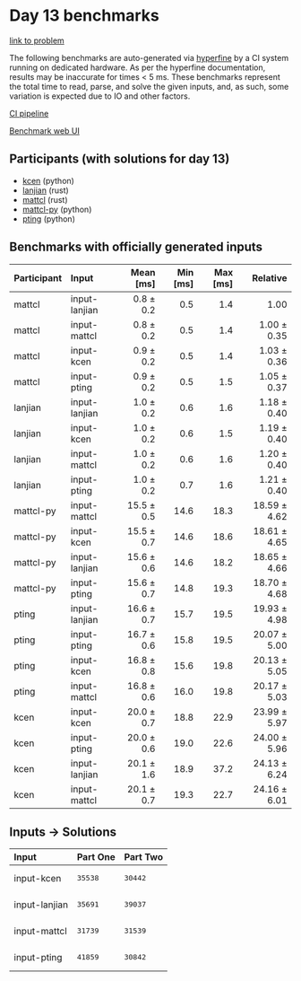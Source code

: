 # Day 13 benchmarks

[link to problem](https://adventofcode.com/2023/day/13)

The following benchmarks are auto-generated via
[hyperfine](https://github.com/sharkdp/hyperfine) by a CI system running on
dedicated hardware. As per the hyperfine documentation, results may be
inaccurate for times < 5 ms. These benchmarks represent the total time to read,
parse, and solve the given inputs, and, as such, some variation is expected due
to IO and other factors.

[CI pipeline](http://ci.papercode.net:8080/teams/main/pipelines/aoc2023)

[Benchmark web UI](https://aoc.ancalagon.black)


## Participants (with solutions for day 13)

- [kcen](https://github.com/kcen/aoc2023) (python)
- [lanjian](https://github.com/lanjian/aoc-2023) (rust)
- [mattcl](https://github.com/mattcl/aoc2023) (rust)
- [mattcl-py](https://github.com/mattcl/aoc2023-py) (python)
- [pting](https://github.com/pting/aoc2023) (python)


## Benchmarks with officially generated inputs

| Participant | Input | Mean [ms] | Min [ms] | Max [ms] | Relative |
|:---|:---|---:|---:|---:|---:|
| mattcl | input-lanjian | 0.8 ± 0.2 | 0.5 | 1.4 | 1.00 |
| mattcl | input-mattcl | 0.8 ± 0.2 | 0.5 | 1.4 | 1.00 ± 0.35 |
| mattcl | input-kcen | 0.9 ± 0.2 | 0.5 | 1.4 | 1.03 ± 0.36 |
| mattcl | input-pting | 0.9 ± 0.2 | 0.5 | 1.5 | 1.05 ± 0.37 |
| lanjian | input-lanjian | 1.0 ± 0.2 | 0.6 | 1.6 | 1.18 ± 0.40 |
| lanjian | input-kcen | 1.0 ± 0.2 | 0.6 | 1.5 | 1.19 ± 0.40 |
| lanjian | input-mattcl | 1.0 ± 0.2 | 0.6 | 1.6 | 1.20 ± 0.40 |
| lanjian | input-pting | 1.0 ± 0.2 | 0.7 | 1.6 | 1.21 ± 0.40 |
| mattcl-py | input-mattcl | 15.5 ± 0.5 | 14.6 | 18.3 | 18.59 ± 4.62 |
| mattcl-py | input-kcen | 15.5 ± 0.7 | 14.6 | 18.6 | 18.61 ± 4.65 |
| mattcl-py | input-lanjian | 15.6 ± 0.6 | 14.6 | 18.2 | 18.65 ± 4.66 |
| mattcl-py | input-pting | 15.6 ± 0.7 | 14.8 | 19.3 | 18.70 ± 4.68 |
| pting | input-lanjian | 16.6 ± 0.7 | 15.7 | 19.5 | 19.93 ± 4.98 |
| pting | input-pting | 16.7 ± 0.6 | 15.8 | 19.5 | 20.07 ± 5.00 |
| pting | input-kcen | 16.8 ± 0.8 | 15.6 | 19.8 | 20.13 ± 5.05 |
| pting | input-mattcl | 16.8 ± 0.6 | 16.0 | 19.8 | 20.17 ± 5.03 |
| kcen | input-kcen | 20.0 ± 0.7 | 18.8 | 22.9 | 23.99 ± 5.97 |
| kcen | input-pting | 20.0 ± 0.6 | 19.0 | 22.6 | 24.00 ± 5.96 |
| kcen | input-lanjian | 20.1 ± 1.6 | 18.9 | 37.2 | 24.13 ± 6.24 |
| kcen | input-mattcl | 20.1 ± 0.7 | 19.3 | 22.7 | 24.16 ± 6.01 |


## Inputs -> Solutions

| Input | Part One | Part Two |
|:---|:---|:---|
|input-kcen|<pre>35538</pre>|<pre>30442</pre>|
|input-lanjian|<pre>35691</pre>|<pre>39037</pre>|
|input-mattcl|<pre>31739</pre>|<pre>31539</pre>|
|input-pting|<pre>41859</pre>|<pre>30842</pre>|